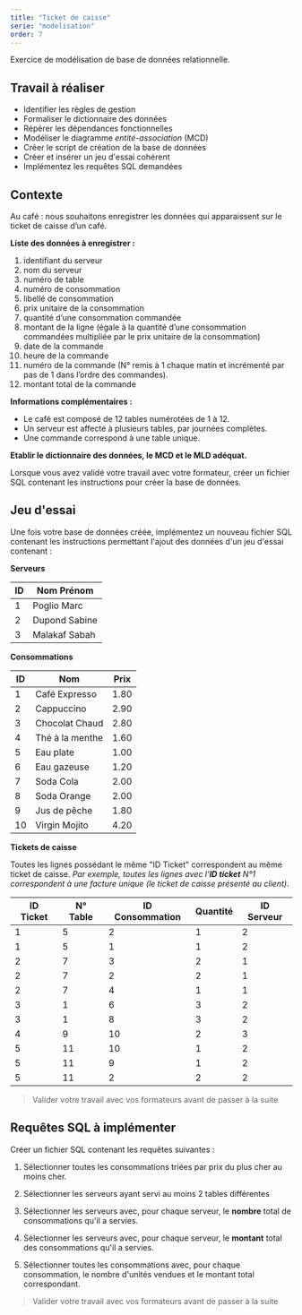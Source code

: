 ```yaml
---
title: "Ticket de caisse"
serie: "modelisation"
order: 7
---
```


Exercice de modélisation de base de données relationnelle.

## Travail à réaliser

- Identifier les règles de gestion
- Formaliser le dictionnaire des données
- Répérer les dépendances fonctionnelles
- Modéliser le diagramme *entité-association* (MCD)
- Créer le script de création de la base de données
- Créer et insérer un jeu d'essai cohérent
- Implémentez les requêtes SQL demandées

## Contexte 

Au café : nous souhaitons enregistrer les données qui apparaissent sur le ticket de caisse d’un café.

**Liste des données à enregistrer :**

1. identifiant du serveur
2. nom du serveur
3. numéro de table
4. numéro de consommation
5. libellé de consommation
6. prix unitaire de la consommation
7. quantité d’une consommation commandée
8. montant de la ligne (égale à la quantité d’une consommation commandées multipliée par le prix unitaire de la consommation)
9. date de la commande
10. heure de la commande
11. numéro de la commande (N° remis à 1 chaque matin et incrémenté par pas de 1 dans l’ordre des commandes).
12. montant total de la commande

**Informations complémentaires :**

- Le café est composé de 12 tables numérotées de 1 à 12.
- Un serveur est affecté à plusieurs tables, par journées complètes.
- Une commande correspond à une table unique.


**Etablir le dictionnaire des données, le MCD et le MLD adéquat.**

Lorsque vous avez validé votre travail avec votre formateur, créer un fichier SQL contenant les instructions pour créer la base de données.


## Jeu d'essai

Une fois votre base de données créée, implémentez un nouveau fichier SQL contenant les instructions permettant l'ajout des données d'un jeu d'essai contenant : 

**Serveurs**

| ID | Nom Prénom |
| --- | --- |
| 1 | Poglio Marc |
| 2 | Dupond Sabine |
| 3 | Malakaf Sabah |

**Consommations**

| ID | Nom | Prix |
| --- | --- | --- |
| 1 | Café Expresso | 1.80 |
| 2 | Cappuccino | 2.90 |
| 3 | Chocolat Chaud | 2.80 |
| 4 | Thé à la menthe | 1.60 |
| 5 | Eau plate | 1.00 |
| 6 | Eau gazeuse | 1.20 |
| 7 | Soda Cola | 2.00 |
| 8 | Soda Orange | 2.00 |
| 9 | Jus de pêche | 1.80 |
| 10 | Virgin Mojito | 4.20  |

**Tickets de caisse** 

Toutes les lignes possédant le même "ID Ticket" correspondent au même ticket de caisse. *Par exemple, toutes les lignes avec l'**ID ticket** N°1 correspondent à une facture unique (le ticket de caisse présenté au client)*.

| ID Ticket | N° Table | ID Consommation | Quantité | ID Serveur
| --- | --- | --- | --- | --- |
| 1 | 5 | 2 | 1 | 2 |
| 1 | 5 | 1 | 1 | 2 |
| 2 | 7 | 3 | 2 | 1 |
| 2 | 7 | 2 | 2 | 1 |
| 2 | 7 | 4 | 1 | 1 |
| 3 | 1 | 6 | 3 | 2 |
| 3 | 1 | 8 | 3 | 2 |
| 4 | 9 | 10 | 2 | 3 |
| 5 | 11 | 10 | 1 | 2 |
| 5 | 11 | 9 | 1 | 2 |
| 5 | 11 | 2 | 2 | 2 |

> Valider votre travail avec vos formateurs avant de passer à la suite 

## Requêtes SQL à implémenter

Créer un fichier SQL contenant les requêtes suivantes :

1. Sélectionner toutes les consommations triées par prix du plus cher au moins cher.

2. Sélectionner les serveurs ayant servi au moins 2 tables différentes 

3. Sélectionner les serveurs avec, pour chaque serveur, le **nombre** total de consommations qu'il a servies.

4. Sélectionner les serveurs avec, pour chaque serveur, le **montant** total des consommations qu'il a servies.

5. Sélectionner toutes les consommations avec, pour chaque consommation, le nombre d'unités vendues et le montant total correspondant.

> Valider votre travail avec vos formateurs avant de passer à la suite 
